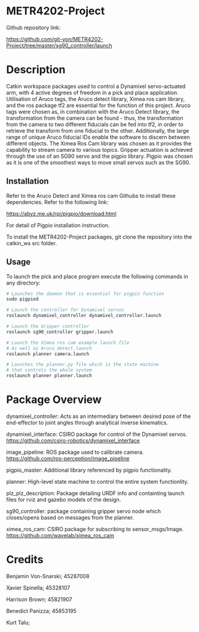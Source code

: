 # METR4202-Project
Github repository link:

https://github.com/git-von/METR4202-Project/tree/master/sg90_controller/launch

# Description

Catkin workspace packages used to control a Dynamixel servo-actuated arm, with 4 active degrees of freedom in a pick and place application. Utilisation of Aruco tags, the Aruco detect library, Ximea ros cam library, and the ros package tf2 are essential for the function of this project. Aruco tags were chosen as, in combination with the Aruco Detect library, the transformation from the camera can be found - thus, the transformation from the camera to two different fiducials can be fed into tf2, in order to retrieve the transform from one fiducial to the other. Additionally, the large range of unique Aruco fiducial IDs enable the software to discern between different objects. The Ximea Ros Cam library was chosen as it provides the capability to stream camera to various topics. Gripper actuation is achieved through the use of an SG90 servo and the pigpio library. Pigpio was chosen as it is one of the smoothest ways to move small servos such as the SG90.

## Installation

Refer to the Aruco Detect and Ximea ros cam Githubs to install these dependencies. Refer to the following link:

https://abyz.me.uk/rpi/pigpio/download.html

For detail of Pigpio installation instruction.

To install the METR4202-Project packages, git clone the repository into the catkin_ws src folder.

## Usage
To launch the pick and place program execute the following commands in any directory:

```python
# Launches the daemon that is essential for pigpio function
sudo pigpiod

# Launch the controller for Dynamixel servos
roslaunch dynamixel_controller dynamixel_controller.launch

# Launch the Gripper controller
roslaunch sg90_controller gripper.launch

# Launch the Ximea ros cam example launch file 
# As well as Aruco_detect.launch
roslaunch planner camera.launch

# Launches the planner.py file which is the state machine
# that controls the whole system
roslaunch planner planner.launch
```

# Package Overview
dynamixel_controller:
  Acts as an intermediary between desired pose of the end-effector to joint angles through analytical inverse kinematics.

dynamixel_interface:
  CSIRO package for control of the Dynamixel servos.
  https://github.com/csiro-robotics/dynamixel_interface

image_pipeline:
  ROS package used to calibrate camera.
  https://github.com/ros-perception/image_pipeline

pigpio_master:
  Additional library referenced by pigpio functionality.

planner:
  High-level state machine to control the entire system functionlity.

plz_plz_description:
  Package detailing URDF info and containting launch files for rviz and gazebo models of the design.

sg90_controller:
  package containing gripper servo node which closes/opens based on messages from the planner.

ximea_ros_cam:
  CSIRO package for subscribing to sensor_msgs/Image.
  https://github.com/wavelab/ximea_ros_cam
  
# Credits
Benjamin Von-Snarski; 45287008

Xavier Spinella; 45328107

Harrison Brown; 45821907

Benedict Panizza; 45853195

Kurt Talu;
